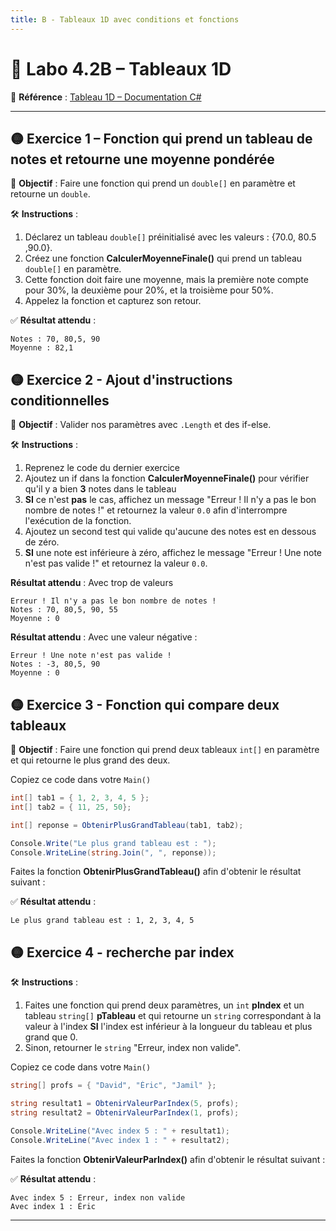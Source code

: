 ```yaml
---
title: B - Tableaux 1D avec conditions et fonctions
---
```


# 🧪 Labo 4.2B – Tableaux 1D

📎 **Référence** : [Tableau 1D – Documentation C#](https://info.cegepmontpetit.ca/notions-csharp/documentation/tableau/tableau-1d)

---

## 🟡 Exercice 1 – Fonction qui prend un tableau de notes et retourne une moyenne pondérée
🎯 **Objectif** : Faire une fonction qui prend un `double[]` en paramètre et retourne un `double`.

🛠️ **Instructions** :
1. Déclarez un tableau `double[]` préinitialisé avec les valeurs : {70.0, 80.5 ,90.0}.
2. Créez une fonction **CalculerMoyenneFinale()** qui prend un tableau `double[]` en paramètre. 
3. Cette fonction doit faire une moyenne, mais la première note compte pour 30%, la deuxième pour 20%, et la troisième pour 50%.
4. Appelez la fonction et capturez son retour.

✅ **Résultat attendu** :
```
Notes : 70, 80,5, 90
Moyenne : 82,1
```

## 🟡 Exercice 2 - Ajout d'instructions conditionnelles
🎯 **Objectif** : Valider nos paramètres avec `.Length` et des if-else.

🛠️ **Instructions** :
1. Reprenez le code du dernier exercice
2. Ajoutez un if dans la fonction **CalculerMoyenneFinale()** pour vérifier qu'il y a bien **3** notes dans le tableau
3. **SI** ce n'est **pas** le cas, affichez un message "Erreur ! Il n'y a pas le bon nombre de notes !" et retournez la valeur `0.0` afin d'interrompre l'exécution de la fonction.
4. Ajoutez un second test qui valide qu'aucune des notes est en dessous de zéro.
5. **SI** une note est inférieure à zéro, affichez le message "Erreur ! Une note n'est pas valide !" et retournez la valeur `0.0`.

**Résultat attendu** : Avec trop de valeurs
```
Erreur ! Il n'y a pas le bon nombre de notes !
Notes : 70, 80,5, 90, 55
Moyenne : 0
```

**Résultat attendu** : Avec une valeur négative :
```
Erreur ! Une note n'est pas valide !
Notes : -3, 80,5, 90
Moyenne : 0
```

## 🟡 Exercice 3 - Fonction qui compare deux tableaux
🎯 **Objectif** : Faire une fonction qui prend deux tableaux `int[]` en paramètre et qui retourne le plus grand des deux.

Copiez ce code dans votre `Main()`
```csharp
int[] tab1 = { 1, 2, 3, 4, 5 };
int[] tab2 = { 11, 25, 50};

int[] reponse = ObtenirPlusGrandTableau(tab1, tab2);

Console.Write("Le plus grand tableau est : ");
Console.WriteLine(string.Join(", ", reponse));
```
Faites la fonction **ObtenirPlusGrandTableau()** afin d'obtenir le résultat suivant :

✅ **Résultat attendu** :
```
Le plus grand tableau est : 1, 2, 3, 4, 5
```

## 🟡 Exercice 4 - recherche par index

🛠️ **Instructions** :
1. Faites une fonction qui prend deux paramètres, un `int` **pIndex** et un tableau `string[]` **pTableau** et qui retourne un `string` correspondant à la valeur à l'index **SI** l'index est inférieur à la longueur du tableau et plus grand que 0.
2. Sinon, retourner le `string` "Erreur, index non valide".

Copiez ce code dans votre `Main()`
```csharp
string[] profs = { "David", "Éric", "Jamil" };

string resultat1 = ObtenirValeurParIndex(5, profs);
string resultat2 = ObtenirValeurParIndex(1, profs);

Console.WriteLine("Avec index 5 : " + resultat1);
Console.WriteLine("Avec index 1 : " + resultat2);
```
Faites la fonction **ObtenirValeurParIndex()** afin d'obtenir le résultat suivant :

✅ **Résultat attendu** :
```
Avec index 5 : Erreur, index non valide
Avec index 1 : Éric
```


---

